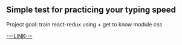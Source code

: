 ## Simple test for practicing your typing speed
Project goal: train react-redux using + get to know module css

[---LINK---](https://ray-janson.github.io/TypingTestSPA/)
